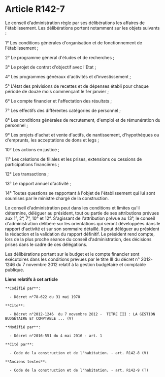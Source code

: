 # Article R142-7

Le conseil d'administration règle par ses délibérations les affaires de l'établissement. Les délibérations portent notamment
sur les objets suivants : 

1° Les conditions générales d'organisation et de fonctionnement de l'établissement ; 

2° Le programme général d'études et de recherches ; 

3° Le projet de contrat d'objectif avec l'Etat ; 

4° Les programmes généraux d'activités et d'investissement ; 

5° L'état des prévisions de recettes et de dépenses établi pour chaque période de douze mois commençant le 1er janvier ; 

6° Le compte financier et l'affectation des résultats ; 

7° Les effectifs des différentes catégories de personnel ; 

8° Les conditions générales de recrutement, d'emploi et de rémunération du personnel ; 

9° Les projets d'achat et vente d'actifs, de nantissement, d'hypothèques ou d'emprunts, les acceptations de dons et legs ; 

10° Les actions en justice ; 

11° Les créations de filiales et les prises, extensions ou cessions de participations financières ; 

12° Les transactions ; 

13° Le rapport annuel d'activité ; 

14° Toutes questions se rapportant à l'objet de l'établissement qui lui sont soumises par le ministre chargé de la
construction. 

Le conseil d'administration peut dans les conditions et limites qu'il détermine, déléguer au président, tout ou partie de ses
attributions prévues aux 1°, 2°, 7°, 10° et 12°. S'agissant de l'attribution prévue au 13°, le conseil d'administration
délibère sur les orientations qui seront développées dans le rapport d'activité et sur son sommaire détaillé. Il peut
déléguer au président la rédaction et la validation du rapport définitif. Le président rend compte, lors de la plus proche
séance du conseil d'administration, des décisions prises dans le cadre de ces délégations. 

Les délibérations portant sur le budget et le compte financier sont exécutoires dans les conditions prévues par le titre III
du décret n° 2012-1246 du 7 novembre 2012 relatif à la gestion budgétaire et comptable publique.

**Liens relatifs à cet article**

	**Codifié par**:

	  - Décret n°78-622 du 31 mai 1978

	**Cite**:

	  - Décret n°2012-1246  du 7 novembre 2012 -  TITRE III : LA GESTION BUDGÉTAIRE ET COMPTABLE ... (V)

	**Modifié par**:

	  - Décret n°2016-551 du 4 mai 2016 - art. 1

	**Cité par**:

	  - Code de la construction et de l'habitation. - art. R142-8 (V)

	**Anciens textes**:

	  - Code de la construction et de l'habitation. - art. R142-9 (T)
